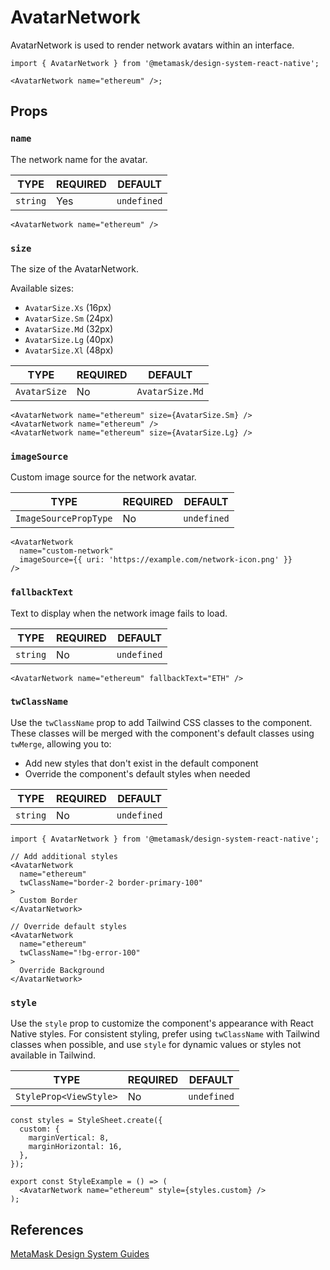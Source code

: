 # AvatarNetwork

AvatarNetwork is used to render network avatars within an interface.

```tsx
import { AvatarNetwork } from '@metamask/design-system-react-native';

<AvatarNetwork name="ethereum" />;
```

## Props

### `name`

The network name for the avatar.

| TYPE     | REQUIRED | DEFAULT     |
| -------- | -------- | ----------- |
| `string` | Yes      | `undefined` |

```tsx
<AvatarNetwork name="ethereum" />
```

### `size`

The size of the AvatarNetwork.

Available sizes:

- `AvatarSize.Xs` (16px)
- `AvatarSize.Sm` (24px)
- `AvatarSize.Md` (32px)
- `AvatarSize.Lg` (40px)
- `AvatarSize.Xl` (48px)

| TYPE         | REQUIRED | DEFAULT         |
| ------------ | -------- | --------------- |
| `AvatarSize` | No       | `AvatarSize.Md` |

```tsx
<AvatarNetwork name="ethereum" size={AvatarSize.Sm} />
<AvatarNetwork name="ethereum" />
<AvatarNetwork name="ethereum" size={AvatarSize.Lg} />
```

### `imageSource`

Custom image source for the network avatar.

| TYPE                  | REQUIRED | DEFAULT     |
| --------------------- | -------- | ----------- |
| `ImageSourcePropType` | No       | `undefined` |

```tsx
<AvatarNetwork
  name="custom-network"
  imageSource={{ uri: 'https://example.com/network-icon.png' }}
/>
```

### `fallbackText`

Text to display when the network image fails to load.

| TYPE     | REQUIRED | DEFAULT     |
| -------- | -------- | ----------- |
| `string` | No       | `undefined` |

```tsx
<AvatarNetwork name="ethereum" fallbackText="ETH" />
```

### `twClassName`

Use the `twClassName` prop to add Tailwind CSS classes to the component. These classes will be merged with the component's default classes using `twMerge`, allowing you to:

- Add new styles that don't exist in the default component
- Override the component's default styles when needed

| TYPE     | REQUIRED | DEFAULT     |
| -------- | -------- | ----------- |
| `string` | No       | `undefined` |

```tsx
import { AvatarNetwork } from '@metamask/design-system-react-native';

// Add additional styles
<AvatarNetwork
  name="ethereum"
  twClassName="border-2 border-primary-100"
>
  Custom Border
</AvatarNetwork>

// Override default styles
<AvatarNetwork
  name="ethereum"
  twClassName="!bg-error-100"
>
  Override Background
</AvatarNetwork>
```

### `style`

Use the `style` prop to customize the component's appearance with React Native styles. For consistent styling, prefer using `twClassName` with Tailwind classes when possible, and use `style` for dynamic values or styles not available in Tailwind.

| TYPE                   | REQUIRED | DEFAULT     |
| ---------------------- | -------- | ----------- |
| `StyleProp<ViewStyle>` | No       | `undefined` |

```tsx
const styles = StyleSheet.create({
  custom: {
    marginVertical: 8,
    marginHorizontal: 16,
  },
});

export const StyleExample = () => (
  <AvatarNetwork name="ethereum" style={styles.custom} />
);
```

## References

[MetaMask Design System Guides](https://www.notion.so/MetaMask-Design-System-Guides-Design-f86ecc914d6b4eb6873a122b83c12940)
